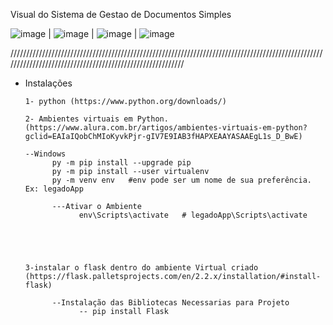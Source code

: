Visual do Sistema de Gestao de Documentos Simples

![image](https://user-images.githubusercontent.com/57496238/196919337-21dac489-cf34-4a94-8b80-8d9016dad9cd.png) | ![image](https://user-images.githubusercontent.com/57496238/196919584-2bcb0be3-d2fc-4d80-8b17-2f931134d35c.png) | ![image](https://user-images.githubusercontent.com/57496238/196919782-188600b5-b9ff-4373-a2f3-4f03e81cda0e.png) | ![image](https://user-images.githubusercontent.com/57496238/196919820-18d101d4-a5bb-4554-a40a-c4bce7dea61f.png)




////////////////////////////////////////////////////////////////////////////////////////////////////////////////////////////////////////////////////////// 
* Instalações 

      1- python (https://www.python.org/downloads/)

      2- Ambientes virtuais em Python. (https://www.alura.com.br/artigos/ambientes-virtuais-em-python?gclid=EAIaIQobChMIoKyvkPjr-gIV7E9IAB3fHAPXEAAYASAAEgL1s_D_BwE)
      
      --Windows
            py -m pip install --upgrade pip
            py -m pip install --user virtualenv
            py -m venv env   #env pode ser um nome de sua preferência. Ex: legadoApp
            
            ---Ativar o Ambiente
                  env\Scripts\activate   # legadoApp\Scripts\activate
                  
            
            
            

      3-instalar o flask dentro do ambiente Virtual criado (https://flask.palletsprojects.com/en/2.2.x/installation/#install-flask)
      
            --Instalação das Bibliotecas Necessarias para Projeto
                  -- pip install Flask
            
            
      

